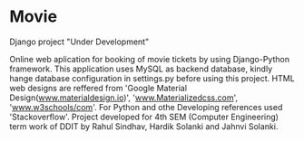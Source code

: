 # Movie
Django project
"Under Development"

Online web aplication for booking of movie tickets by using Django-Python framework.
This application uses MySQL as backend database, kindly hange database configuration in settings.py before using this project.
HTML web designs are reffered from 'Google Material Design(www.materialdesign.io)', 'www.Materializedcss.com', 'www.w3schools/com'.
For Python and othe Developing references used 'Stackoverflow'.
Project developed for 4th SEM (Computer Engineering) term work of DDIT by Rahul Sindhav, Hardik Solanki and Jahnvi Solanki.
